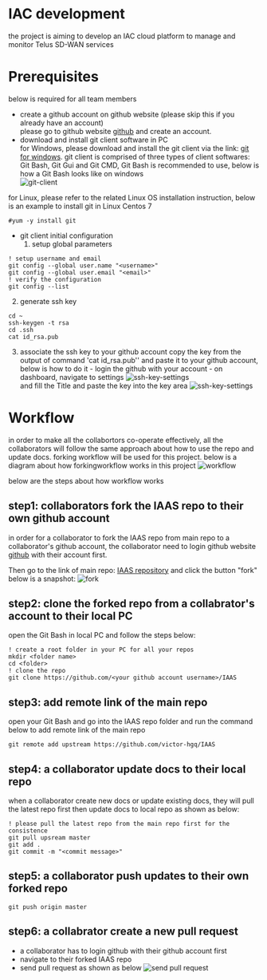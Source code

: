 # IAC development
the project is aiming to develop an IAC cloud platform  to manage and monitor Telus SD-WAN services


# Prerequisites
below is required for all team members
- create a github account on github website (please skip this if you already have an account)  
 please go to github website [github][github] and create an account.
- download and install git client software in PC  
for Windows, please download and install the git client via the link: [git for windows][git-for-windows].
git client  is comprised of three types of client softwares: Git Bash, Git Gui and Git CMD, Git Bash is recommended to use, below is how a Git Bash looks like on windows    
![git-client][git-client]

for Linux, please refer to the related Linux OS installation instruction, below is an example to install git in Linux Centos 7
```centos7
#yum -y install git  
```

- git client initial configuration   
  1. setup global parameters 
```git
! setup username and email 
git config --global user.name "<username>"
git config --global user.email "<email>"  
! verify the configuration
git config --list
```  
  2. generate ssh key
 
```
cd ~
ssh-keygen -t rsa
cd .ssh
cat id_rsa.pub
```
  3. associate the ssh key to your github account
copy the key from the output of command 'cat id_rsa.pub'' and paste it to your github account, below is how to do it
    - login the github with your account
	- on dashboard, navigate to settings
![ssh-key-settings][ssh-key-settings-1]  
and fill the Title and paste the key into the key area
![ssh-key-settings][ssh-key-settings-2]
 


# Workflow 
in order to make all the collabortors co-operate effectively, all the collaborators will follow the same approach about how to use the repo and update docs. forking workflow will be used for this project. below is a diagram about how forkingworkflow works in this project
![workflow][fork_workflow.PNG]

below are the steps about how workflow works
## step1: collaborators fork the IAAS repo to their own github account
in order for a collaborator to fork the IAAS repo from main repo to a collaborator's github account, the collaborator need to login github website [github][github] with their account first.

Then go to the link of main repo: [IAAS repository][IAAS-repo] and click the button "fork" 
below is a snapshot:
![fork][fork]

## step2: clone the forked repo from a collabrator's account to their local PC
open the Git Bash in local PC and follow the steps below:
```
! create a root folder in your PC for all your repos
mkdir <folder name>
cd <folder>
! clone the repo 
git clone https://github.com/<your github account username>/IAAS
```

## step3: add remote link of the main repo
open your Git Bash and go into the IAAS repo folder and run the command below to add remote link of the main repo
```
git remote add upstream https://github.com/victor-hgq/IAAS
```
## step4: a collaborator update docs to their local repo 
when a collaborator create new docs or update existing docs, they will pull the latest repo first then update docs to local repo as shown as below:
```
! please pull the latest repo from the main repo first for the consistence
git pull upsream master
git add .
git commit -m "<commit message>"  
```
## step5: a collaborator push updates to their own forked repo
```
git push origin master
```

## step6: a collabrator create a new pull request 
- a collaborator has to login github with their github account first
- navigate to their forked IAAS repo
- send pull request as shown as below
![send pull request][new_pull_request.PNG]  










<!--- below is the link for pictures -->
[git-client]: images/git_client.PNG
[github]: https://github.com/
[git-for-windows]: https://git-scm.com/
[IAAS-repo]: https://github.com/victor-hgq/IAAS
[fork]: images/fork.PNG
[ssh-key-settings-1]: images/ssh_settings_1.PNG
[ssh-key-settings-2]: images/ssh_settings_2.PNG
[new_pull_request.PNG]: images/new_pull_request.PNG
[fork_workflow.PNG]: images/fork_workflow.PNG